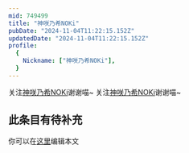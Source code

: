 ```yaml
---
mid: 749499
title: "神咲乃希NOKi"
pubDate: "2024-11-04T11:22:15.152Z"
updatedDate: "2024-11-04T11:22:15.152Z"
profile:
  {
    Nickname: ["神咲乃希NOKi"],
  }
---
```


关注[神咲乃希NOKi](https://space.bilibili.com/749499)谢谢喵~ 关注[神咲乃希NOKi](https://space.bilibili.com/749499)谢谢喵~

## 此条目有待补充
你可以在[这里](https://github.com/Yuhanawa/VTuber.ICU/edit/master/src/content/v/神咲乃希NOKi/index.md)编辑本文
